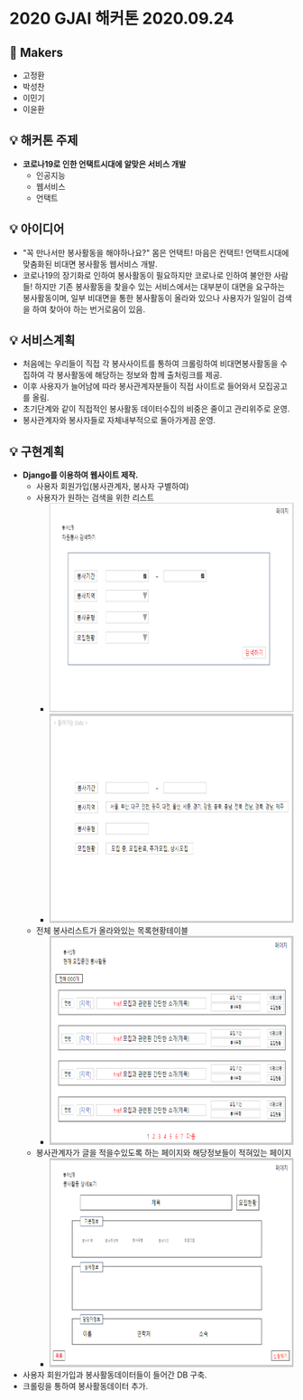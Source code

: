 # 2020 GJAI 해커톤 2020.09.24

## 🎈 Makers
* 고정환
* 박성찬
* 이민기
* 이윤환

## 💡 해커톤 주제
* **코로나19로 인한 언택트시대에 알맞은 서비스 개발**
  * 인공지능
  * 웹서비스
  * 언택트

## 💡 아이디어
* "꼭 만나서만 봉사활동을 해야하나요?" 몸은 언택트! 마음은 컨택트! 언택트시대에 맞춤화된 비대면 봉사활동 웹서비스 개발.
* 코로나19의 장기화로 인하여 봉사활동이 필요하지만 코로나로 인하여 불안한 사람들! 하지만 기존 봉사활동을 찾을수 있는 서비스에서는 대부분이 대면을 요구하는 봉사활동이며, 일부 비대면을 통한 봉사활동이 올라와 있으나 사용자가 일일이 검색을 하여 찾아야 하는 번거로움이 있음.

## 💡 서비스계획
* 처음에는 우리들이 직접 각 봉사사이트를 통하여 크롤링하여 비대면봉사활동을 수집하여 각 봉사활동에 해당하는 정보와 함께 출처링크를 제공. 
* 이후 사용자가 늘어남에 따라 봉사관계자분들이 직접 사이트로 들어와서 모집공고를 올림. 
* 초기단계와 같이 직접적인 봉사활동 데이터수집의 비중은 줄이고 관리위주로 운영.
* 봉사관계자와 봉사자들로 자체내부적으로 돌아가게끔 운영.

## 💡 구현계획
* **Django를 이용하여 웹사이트 제작.**
  * 사용자 회원가입(봉사관계자, 봉사자 구별하여)
  * 사용자가 원하는 검색을 위한 리스트
    * <img src="./img, icon/봉사검색리스트.PNG"  width="700" height="370">
    * <img src="./img, icon/봉사검색리스트2.PNG"  width="700" height="370">
  * 전체 봉사리스트가 올라와있는 목록현황테이블
    * <img src="./img, icon/봉사모집리스트.PNG"  width="700" height="370">
  * 봉사관계자가 글을 적을수있도록 하는 페이지와 해당정보들이 적혀있는 페이지
    * <img src="./img, icon/봉사활동상세정보.PNG"  width="700" height="370">
* 사용자 회원가입과 봉사활동데이터들이 들어간 DB 구축.
* 크롤링을 통하여 봉사활동데이터 추가.
